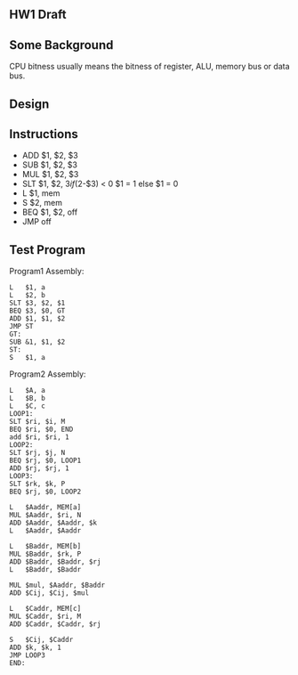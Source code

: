 HW1 Draft
---


Some Background
---

CPU bitness usually means the bitness of register, ALU, memory bus or data bus.

Design
---

Instructions
---
- ADD $1, $2, $3
- SUB $1, $2, $3
- MUL $1, $2, $3
- SLT $1, $2, $3    if ($2-$3) < 0  $1 = 1 else $1 = 0
- L $1, mem
- S $2, mem
- BEQ $1, $2, off
- JMP off

Test Program
--- 
Program1 Assembly:
```
L   $1, a
L   $2, b
SLT $3, $2, $1 
BEQ $3, $0, GT
ADD $1, $1, $2
JMP ST
GT:
SUB &1, $1, $2
ST:
S   $1, a
```

Program2 Assembly:
```
L   $A, a
L   $B, b
L   $C, c
LOOP1:
SLT $ri, $i, M
BEQ $ri, $0, END
add $ri, $ri, 1
LOOP2:
SLT $rj, $j, N
BEQ $rj, $0, LOOP1
ADD $rj, $rj, 1
LOOP3:
SLT $rk, $k, P
BEQ $rj, $0, LOOP2

L   $Aaddr, MEM[a]
MUL $Aaddr, $ri, N
ADD $Aaddr, $Aaddr, $k
L   $Aaddr, $Aaddr

L   $Baddr, MEM[b]
MUL $Baddr, $rk, P
ADD $Baddr, $Baddr, $rj
L   $Baddr, $Baddr

MUL $mul, $Aaddr, $Baddr
ADD $Cij, $Cij, $mul

L   $Caddr, MEM[c]
MUL $Caddr, $ri, M
ADD $Caddr, $Caddr, $rj

S   $Cij, $Caddr
ADD $k, $k, 1
JMP LOOP3
END:
```